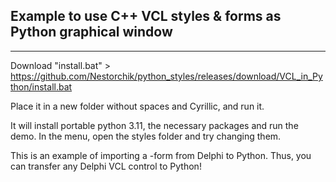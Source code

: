 ## Example to use С++ VCL styles & forms as Python graphical window
---
Download "install.bat" > https://github.com/Nestorchik/python_styles/releases/download/VCL_in_Python/install.bat

Place it in a new folder without spaces and Cyrillic, and run it.

It will install portable python 3.11, the necessary packages and run the demo. In the menu, open the styles folder and try changing them.

This is an example of importing a -form from Delphi to Python. Thus, you can transfer any Delphi VCL control to Python!
